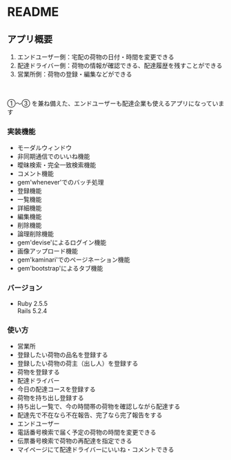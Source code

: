 # README

<h2>アプリ概要</h2>
<ol>
	<li>エンドユーザー側：宅配の荷物の日付・時間を変更できる</li>
	<li>配達ドライバー側：荷物の情報が確認できる、配達履歴を残すことができる</li>
	<li>営業所側：荷物の登録・編集などができる</li>
</ol>
　　<p>①〜③ を兼ね備えた、エンドユーザーも配達企業も使えるアプリになっています</p>

<h3>実装機能</h3>
<ul>
	<li>モーダルウィンドウ</li>
	<li>非同期通信でのいいね機能</li>
	<li>曖昧検索・完全一致検索機能</li>
	<li>コメント機能</li>
	<li>gem'whenever'でのバッチ処理</li>
	<li>登録機能</li>
	<li>一覧機能</li>
	<li>詳細機能</li>
	<li>編集機能</li>
	<li>削除機能</li>
	<li>論理削除機能</li>
	<li>gem'devise'によるログイン機能</li>
	<li>画像アップロード機能</li>
	<li>gem'kaminari'でのページネーション機能</li>
	<li>gem'bootstrap'によるタブ機能</li>
</ul>

<h3>バージョン</h3>
<ul>
	<li>Ruby 2.5.5<br>Rails 5.2.4</li>
</ul>

<h3>使い方</h3>
<ul>
	<li>営業所</li>
	<li>登録したい荷物の品名を登録する</li>
	<li>登録したい荷物の荷主（出し人）を登録する</li>
	<li>荷物を登録する</li>
	<li>配達ドライバー</li>
	<li>今日の配達コースを登録する</li>
	<li>荷物を持ち出し登録する</li>
	<li>持ち出し一覧で、今の時間帯の荷物を確認しながら配達する</li>
	<li>配達先で不在なら不在報告、完了なら完了報告をする</li>
	<li>エンドユーザー</li>
	<li>電話番号検索で届く予定の荷物の時間を変更できる</li>
	<li>伝票番号検索で荷物の再配達を指定できる</li>
	<li>マイページにて配達ドライバーにいいね・コメントできる</li>
</ul>


